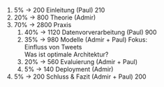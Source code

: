 1. 5% -> 200 Einleitung (Paul) 210
2. 20% -> 800 Theorie (Admir) 
3. 70% -> 2800 Praxis 
    1. 40% -> 1120  Datenvorverarbeitung (Paul) 900
    2. 35% -> 980 Modelle (Admir + Paul)
        Fokus:  
            Einfluss von Tweets  
            Was ist optimale Architektur?  
    3. 20% -> 560 Evaluierung (Admir + Paul)
    4. 5% -> 140 Deployment (Admir)
4. 5% -> 200 Schluss & Fazit (Admir + Paul) 200
